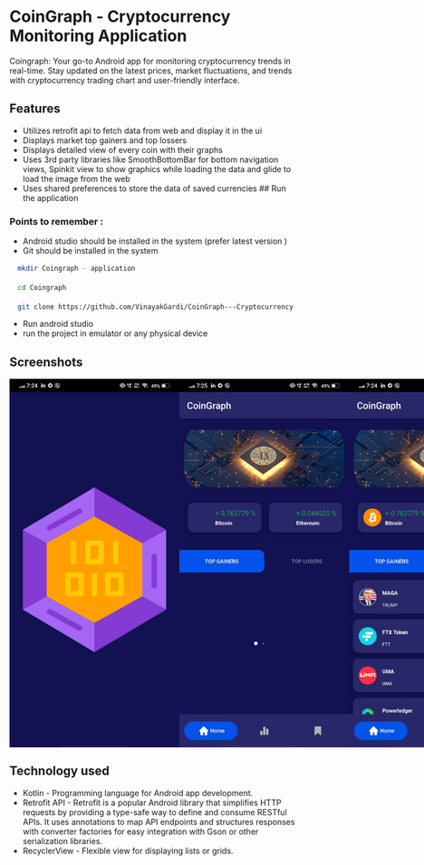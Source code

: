 # CoinGraph - Cryptocurrency Monitoring Application

Coingraph: Your go-to Android app for monitoring cryptocurrency trends in real-time. Stay updated on
the latest prices, market fluctuations, and trends with cryptocurrency trading chart and
user-friendly interface.

## Features

- Utilizes retrofit api to fetch data from web and display it in the ui
- Displays market top gainers and top lossers
- Displays detailed view of every coin with their graphs
- Uses 3rd party libraries like SmoothBottomBar for bottom navigation views, Spinkit view to show
  graphics while loading the data and glide to load the image from the web
- Uses shared preferences to store the data of saved currencies ## Run the application

### Points to remember :

- Android studio should be installed in the system  (prefer latest version )
- Git should be installed in the system

```bash
  mkdir Coingraph - application

  cd Coingraph

  git clone https://github.com/VinayakGardi/CoinGraph---Cryptocurrency-Monitoring-application.git

```

- Run android studio
- run the project in emulator or any physical device

## Screenshots

<!-- Screenshots -->

<div style="display: flex; justify-content: space-between;">

  <img src="Media/ss0.jpg" alt="Screenshot 1" width="300" />
  <img src="Media/ss1.jpg" alt="Screenshot 2" width="300" /> 
  <img src="Media/ss2.jpg" alt="Screenshot 3" width="300" />
  <img src="Media/ss3.jpg" alt="Screenshot 4" width="300" />
  <img src="Media/ss4.jpg" alt="Screenshot 5" width="300" />
  <img src="Media/ss5.jpg" alt="Screenshot 6" width="300" />
  <img src="Media/ss6.jpg" alt="Screenshot 7" width="300" />


</div>

## Technology used

- Kotlin - Programming language for Android app development.
- Retrofit API - Retrofit is a popular Android library that simplifies HTTP requests by providing a
  type-safe way to define and consume RESTful APIs. It uses annotations to map API endpoints and
  structures responses with converter factories for easy integration with Gson or other
  serialization libraries.
- RecyclerView - Flexible view for displaying lists or grids.

